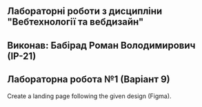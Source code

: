 ## Лабораторні роботи з дисципліни "Вебтехнології та вебдизайн"

## Виконав: Бабірад Роман Володимирович (ІР-21)
## Лабораторна робота №1 (Варіант 9)

Create a landing page following the given design (Figma).